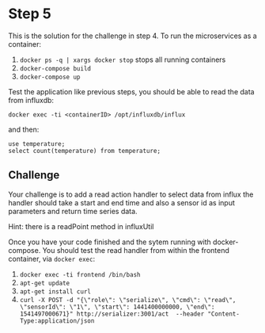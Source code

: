 # Step 5

This is the solution for the challenge in step 4.
To run the microservices as a container:

1. `docker ps -q | xargs docker stop` stops all running containers
2. `docker-compose build`
3. `docker-compose up`

Test the application like previous steps, you should be able to read
the data from influxdb:

```
docker exec -ti <containerID> /opt/influxdb/influx
```

and then:

```
use temperature;
select count(temperature) from temperature;
```

## Challenge

Your challenge is to add a read action handler to select data from influx
the handler should take a start and end time and also a sensor id as input
parameters and return time series data.

Hint: there is a readPoint method in influxUtil

Once you have your code finished and the sytem running with docker-compose.
You should test the read handler from within the frontend container, via
`docker exec`:

1. `docker exec -ti frontend /bin/bash`
2. `apt-get update`
3. `apt-get install curl`
4. `curl -X POST -d "{\"role\": \"serialize\", \"cmd\": \"read\", \"sensorId\": \"1\", \"start\": 1441400000000, \"end\": 1541497000671}" http://serializer:3001/act  --header "Content-Type:application/json`
